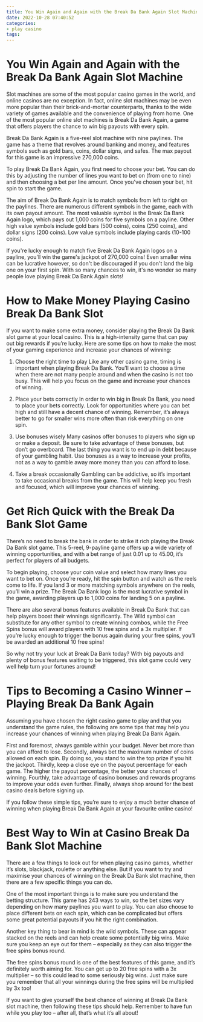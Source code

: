 ```yaml
---
title: You Win Again and Again with the Break Da Bank Again Slot Machine 
date: 2022-10-28 07:40:52
categories:
- play casino
tags:
---
```



#  You Win Again and Again with the Break Da Bank Again Slot Machine 

Slot machines are some of the most popular casino games in the world, and online casinos are no exception. In fact, online slot machines may be even more popular than their brick-and-mortar counterparts, thanks to the wide variety of games available and the convenience of playing from home. One of the most popular online slot machines is Break Da Bank Again, a game that offers players the chance to win big payouts with every spin.

Break Da Bank Again is a five-reel slot machine with nine paylines. The game has a theme that revolves around banking and money, and features symbols such as gold bars, coins, dollar signs, and safes. The max payout for this game is an impressive 270,000 coins.

To play Break Da Bank Again, you first need to choose your bet. You can do this by adjusting the number of lines you want to bet on (from one to nine) and then choosing a bet per line amount. Once you've chosen your bet, hit spin to start the game.

The aim of Break Da Bank Again is to match symbols from left to right on the paylines. There are numerous different symbols in the game, each with its own payout amount. The most valuable symbol is the Break Da Bank Again logo, which pays out 1,000 coins for five symbols on a payline. Other high value symbols include gold bars (500 coins), coins (250 coins), and dollar signs (200 coins). Low value symbols include playing cards (10-100 coins).

If you're lucky enough to match five Break Da Bank Again logos on a payline, you'll win the game's jackpot of 270,000 coins! Even smaller wins can be lucrative however, so don't be discouraged if you don't land the big one on your first spin. With so many chances to win, it's no wonder so many people love playing Break Da Bank Again slots!

#  How to Make Money Playing Casino Break Da Bank Slot 

If you want to make some extra money, consider playing the Break Da Bank slot game at your local casino. This is a high-intensity game that can pay out big rewards if you’re lucky. Here are some tips on how to make the most of your gaming experience and increase your chances of winning:

1. Choose the right time to play
Like any other casino game, timing is important when playing Break Da Bank. You’ll want to choose a time when there are not many people around and when the casino is not too busy. This will help you focus on the game and increase your chances of winning.

2. Place your bets correctly
In order to win big in Break Da Bank, you need to place your bets correctly. Look for opportunities where you can bet high and still have a decent chance of winning. Remember, it’s always better to go for smaller wins more often than risk everything on one spin.

3. Use bonuses wisely
Many casinos offer bonuses to players who sign up or make a deposit. Be sure to take advantage of these bonuses, but don’t go overboard. The last thing you want is to end up in debt because of your gambling habit. Use bonuses as a way to increase your profits, not as a way to gamble away more money than you can afford to lose.

4. Take a break occasionally
Gambling can be addictive, so it’s important to take occasional breaks from the game. This will help keep you fresh and focused, which will improve your chances of winning.

#  Get Rich Quick with the Break Da Bank Slot Game 

There’s no need to break the bank in order to strike it rich playing the Break Da Bank slot game. This 5-reel, 9-payline game offers up a wide variety of winning opportunities, and with a bet range of just 0.01 up to 45.00, it’s perfect for players of all budgets.

To begin playing, choose your coin value and select how many lines you want to bet on. Once you’re ready, hit the spin button and watch as the reels come to life. If you land 3 or more matching symbols anywhere on the reels, you’ll win a prize. The Break Da Bank logo is the most lucrative symbol in the game, awarding players up to 1,000 coins for landing 5 on a payline.

There are also several bonus features available in Break Da Bank that can help players boost their winnings significantly. The Wild symbol can substitute for any other symbol to create winning combos, while the Free Spins bonus will award players with 10 free spins and a 3x multiplier. If you’re lucky enough to trigger the bonus again during your free spins, you’ll be awarded an additional 10 free spins! 

So why not try your luck at Break Da Bank today? With big payouts and plenty of bonus features waiting to be triggered, this slot game could very well help turn your fortunes around!

#  Tips to Becoming a Casino Winner – Playing Break Da Bank Again 

Assuming you have chosen the right casino game to play and that you understand the game rules, the following are some tips that may help you increase your chances of winning when playing Break Da Bank Again.

First and foremost, always gamble within your budget. Never bet more than you can afford to lose. Secondly, always bet the maximum number of coins allowed on each spin. By doing so, you stand to win the top prize if you hit the jackpot. Thirdly, keep a close eye on the payout percentage for each game. The higher the payout percentage, the better your chances of winning. Fourthly, take advantage of casino bonuses and rewards programs to improve your odds even further. Finally, always shop around for the best casino deals before signing up.

If you follow these simple tips, you’re sure to enjoy a much better chance of winning when playing Break Da Bank Again at your favourite online casino!

#  Best Way to Win at Casino Break Da Bank Slot Machine

There are a few things to look out for when playing casino games, whether it’s slots, blackjack, roulette or anything else. But if you want to try and maximise your chances of winning on the Break Da Bank slot machine, then there are a few specific things you can do.

One of the most important things is to make sure you understand the betting structure. This game has 243 ways to win, so the bet sizes vary depending on how many paylines you want to play. You can also choose to place different bets on each spin, which can be complicated but offers some great potential payouts if you hit the right combination.

Another key thing to bear in mind is the wild symbols. These can appear stacked on the reels and can help create some potentially big wins. Make sure you keep an eye out for them – especially as they can also trigger the free spins bonus round.

The free spins bonus round is one of the best features of this game, and it’s definitely worth aiming for. You can get up to 20 free spins with a 3x multiplier – so this could lead to some seriously big wins. Just make sure you remember that all your winnings during the free spins will be multiplied by 3x too!

If you want to give yourself the best chance of winning at Break Da Bank slot machine, then following these tips should help. Remember to have fun while you play too – after all, that’s what it’s all about!